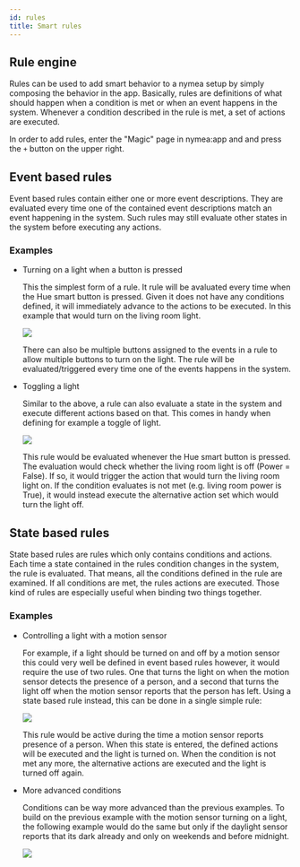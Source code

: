 ```yaml
---
id: rules
title: Smart rules
---
```


## Rule engine

Rules can be used to add smart behavior to a nymea setup by simply composing the behavior in the app. Basically, rules are definitions of what should happen
when a condition is met or when an event happens in the system. Whenever a condition described in the rule is met, a set of actions are executed.

In order to add rules, enter the "Magic" page in nymea:app and and press the `+` button on the upper right.

## Event based rules

Event based rules contain either one or more event descriptions. They are evaluated every time one of the contained event descriptions match an event happening
in the system. Such rules may still evaluate other states in the system before executing any actions.

### Examples

* Turning on a light when a button is pressed
  
  This the simplest form of a rule. It rule will be avaluated every time when the Hue smart button is pressed. Given it does not have any conditions defined, it will immediately advance to the actions to be executed. In this example that would turn on the living room light.
  
  ![](/img/rules/rules1.png)
  
  There can also be multiple buttons assigned to the events in a rule to allow multiple buttons to turn on the light. The rule will be evaluated/triggered every time one of the events happens in the system.
  
* Toggling a light

  Similar to the above, a rule can also evaluate a state in the system and execute different actions based on that. This comes in handy when defining for example a toggle of light.
  
  ![](/img/rules/rules2.png)
  
  This rule would be evaluated whenever the Hue smart button is pressed. The evaluation would check whether the living room light is off (Power = False). If so, it would trigger
  the action that would turn the living room light on. If the condition evaluates is not met (e.g. living room power is True), it would instead execute the alternative action
  set which would turn the light off.
  

## State based rules

State based rules are rules which only contains conditions and actions. Each time a state contained in the rules condition changes in the system, the rule is evaluated. That means, all the conditions defined in the rule are examined. If all conditions are met, the rules actions are executed. Those kind of rules are especially useful when binding
two things together.

### Examples

* Controlling a light with a motion sensor

  For example, if a light should be turned on and off by a motion sensor this could very well be defined in event based rules however, it would require the use of two rules. One that turns the light on when the motion sensor detects the presence of a person, and a second that turns the light off when the motion sensor reports that the person has left. Using a state based rule instead, this can be done in a single simple rule:

  ![](/img/rules/rules3.png)
  
  This rule would be active during the time a motion sensor reports presence of a person. When this state is entered, the defined actions will be executed and the light is turned on. When the condition is not met any more, the alternative actions are executed and the light is turned off again.
  
* More advanced conditions

  Conditions can be way more advanced than the previous examples. To build on the previous example with the motion sensor turning on a light, the following example would do the same but only if the daylight sensor reports that its dark already and only on weekends and before midnight.
  
  ![](/img/rules/rules4.png)
  
  
